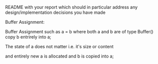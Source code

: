 README with your report which should in particular address any design/implementation decisions you have made

Buffer Assignment:

Buffer Assignment such as a = b where both a and b are of type Buffer() copy b entrirely into a;

The state of a does not matter i.e. it's size or content

and entirely new a is allocated and b is copied into a;